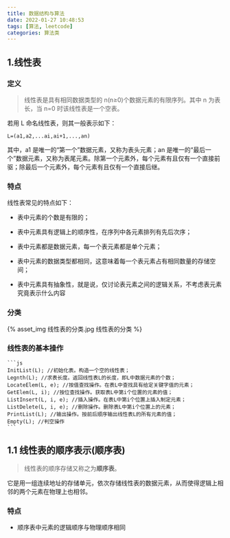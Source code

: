 ```yaml
---
title: 数据结构与算法
date: 2022-01-27 10:48:53
tags: [算法, leetcode]
categories: 算法类
---
```


## 1.线性表

### 定义

> 线性表是具有相同数据类型的 n(n≥0)个数据元素的有限序列。其中 n 为表长，当 n=0 时该线性表是一个空表。

若用 L 命名线性表，则其一般表示如下：

    L=(a1,a2,...ai,ai+1,...,an)

其中，a1 是唯一的“第一个”数据元素，又称为表头元素；an 是唯一的“最后一个”数据元素，又称为表尾元素。除第一个元素外，每个元素有且仅有一个直接前驱；除最后一个元素外，每个元素有且仅有一个直接后继。

### 特点

线性表常见的特点如下：

- 表中元素的个数是有限的；

- 表中元素具有逻辑上的顺序性，在序列中各元素排列有先后次序；

- 表中元素都是数据元素，每一个表元素都是单个元素；

- 表中元素的数据类型都相同，这意味着每一个表元素占有相同数量的存储空间；

- 表中元素具有抽象性，就是说，仅讨论表元素之间的逻辑关系，不考虑表元素究竟表示什么内容

### 分类

{% asset_img 线性表的分类.jpg 线性表的分类 %}

### 线性表的基本操作

    ```js
    InitList(L); //初始化表。构造一个空的线性表；
    Legnth(L); //求表长度。返回线性表L的长度，即L中数据元素的个数；
    LocateElem(L, e); //按值查找操作。在表L中查找具有给定关键字值的元素；
    GetElem(L, i); //按位查找操作。获取表L中第i个位置的元素的值；
    ListInsert(L, i, e); //插入操作。在表L中第i个位置上插入制定元素；
    ListDelete(L, i, e); //删除操作。删除表L中第i个位置上的元素；
    PrintList(L); //输出操作。按前后顺序输出线性表L的所有元素的值；
    Empty(L); //判空操作
    ```

## 1.1 线性表的顺序表示(顺序表)

> 线性表的顺序存储又称之为**顺序表**。

它是用一组连续地址的存储单元，依次存储线性表的数据元素，从而使得逻辑上相邻的两个元素在物理上也相邻。

### 特点

- 顺序表中元素的逻辑顺序与物理顺序相同
